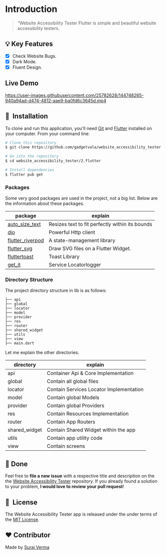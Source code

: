 # Introduction

> “Website Accessibility Tester Flutter
> is simple and beautiful website accessibility testers.

## :bulb: Key Features

- [x] Check Website Bugs.
- [x] Dark Mode.
- [x] Fluent Design.

## Live Demo

https://user-images.githubusercontent.com/25782628/144748265-940a94ad-d474-4812-aae9-ba0fd6c3645d.mp4

## 🚀 &nbsp;Installation

To clone and run this application, you'll need [Git](https://git-scm.com) and [Flutter](https://flutter.dev/docs/get-started/install) installed on your computer. From your command line:

```bash
# Clone this repository
$ git clone https://github.com/gadgetvala/website_accessibility_tester.git

# Go into the repository
$ cd website_accessibility_tester/2.flutter

# Install dependencies
$ flutter pub get
```

### Packages

Some very good packages are used in the project, not a big list.
Below are the information about these packages.

| package                                                       | explain                                         |
| ------------------------------------------------------------- | ----------------------------------------------- |
| [auto_size_text](https://pub.dev/packages/auto_size_text)     | Resizes text to fit perfectly within its bounds |
| [dio ](https://pub.dev/packages/dio)                          | Powerful Http client                            |
| [flutter_riverpod](https://pub.dev/packages/flutter_riverpod) | A state-management library                      |
| [flutter_svg](https://pub.dev/packages/flutter_svg)           | Draw SVG files on a Flutter Widget.             |
| [fluttertoast](https://pub.dev/packages/fluttertoast)         | Toast Library                                   |
| [get_it](https://pub.dev/packages/get_it)                     | Service Locatorlogger                           |

### Directory Structure

The project directory structure in lib is as follows:

```
├── api
├── global
├── locator
├── model
├── provider
├── res
├── router
├── shared_widget
├── utils
├── view
├── main.dart
```

Let me explain the other directories.

| directory     | explain                                 |
| ------------- | --------------------------------------- |
| api           | Container Api & Core Implementation     |
| global        | Contain all global files                |
| locator       | Contain Services Locator Implementation |
| model         | Contain global Models                   |
| provider      | Contain global Providers                |
| res           | Contain Resources Implementation        |
| router        | Contain App Routers                     |
| shared_widget | Contain Shared Widget within the app    |
| utils         | Contain app utility code                |
| view          | Contain screens                         |

## :clap: Done

Feel free to **file a new issue** with a respective title and description on the the [Website Accessibility Tester](https://github.com/gadgetvala/website_accessibility_tester/issues) repository. If you already found a solution to your problem, **I would love to review your pull request**!

## 📘&nbsp; License

The Website Accessibility Tester app is released under the under terms of the [MIT License](LICENSE).

## :heart: Contributor

Made by [Suraj Verma](https://github.com/gadgetvala)
